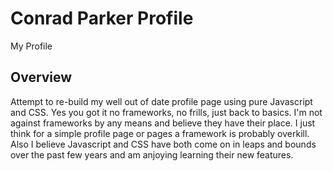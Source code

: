 # Conrad Parker Profile

My Profile

## Overview

Attempt to re-build my well out of date profile page using pure Javascript and CSS. Yes you got it no frameworks, no frills, just back to basics. I'm not against frameworks by any means and believe they have their place. I just think for a simple profile page or pages a framework is probably overkill. Also I believe Javascript and CSS have both come on in leaps and bounds over the past few years and am anjoying learning their new features.

